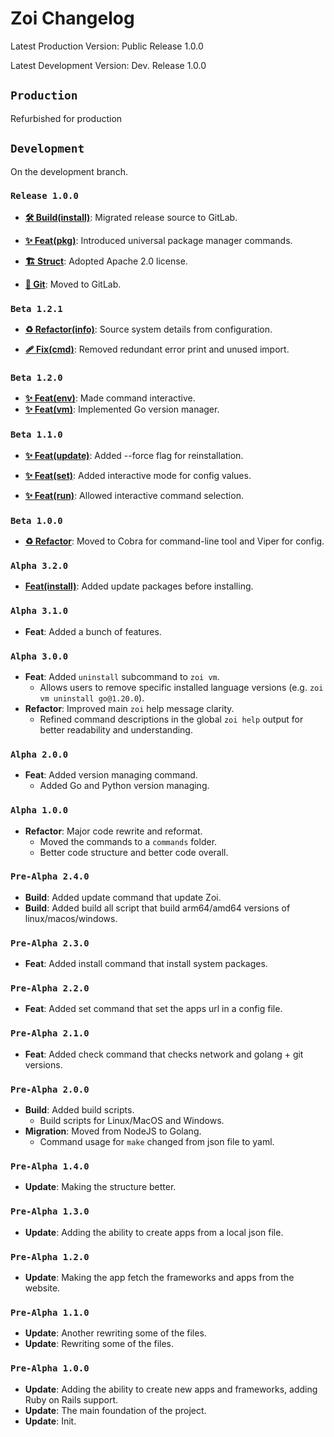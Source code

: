 # Zoi Changelog

Latest Production Version: Public Release 1.0.0

Latest Development Version: Dev. Release 1.0.0

## `Production`

Refurbished for production

## `Development`

On the development branch.

### `Release 1.0.0`

- **[🛠 Build(install)](https://gitlab.com/Zusty/Zoi/-/commit/df1aa2ddb949f7afc1a6d958b64f3fcc32f11fec)**: Migrated release source to GitLab.

- **[✨ Feat(pkg)](https://gitlab.com/Zusty/Zoi/-/commit/3f15fb1c3aa1f115c887498b330d47e8301e3d6f)**: Introduced universal package manager commands.

- **[🏗️ Struct](https://gitlab.com/Zusty/Zoi/-/commit/edc21bcf870ac2c6001d8281e7b157cf52445a48)**: Adopted Apache 2.0 license.

- **[🔀 Git](https://gitlab.com/Zusty/Zoi/-/commit/da6e8f258760508740a4be3ed26a2b6a4cfa1424)**: Moved to GitLab.

### `Beta 1.2.1`

- **[♻️ Refactor(info)](https://codeberg.org/Zusty/Zoi/commit/db4f8544994e7e5c74f3e97f33280b957fd1add9)**: Source system details from configuration.

- **[🩹 Fix(cmd)](https://codeberg.org/Zusty/Zoi/commit/07546f3e6769b20c0cdcf7ebee191f4e59acc0a6)**: Removed redundant error print and unused import.

### `Beta 1.2.0`

- **[✨ Feat(env)](https://codeberg.org/Zusty/Zoi/commit/1d1178f93f9492301351ba014fdf22d3d9b453cb)**: Made command interactive.
- **[✨ Feat(vm)](https://codeberg.org/Zusty/Zoi/commit/e0289860409d116f83662b7c1620f953e77e4d1)**: Implemented Go version manager.

### `Beta 1.1.0`

- **[✨ Feat(update)](https://codeberg.org/Zusty/Zoi/commit/7ac47821df5e5d2e9b7cec11265b688e2ffd1267)**: Added --force flag for reinstallation.

- **[✨ Feat(set)](https://codeberg.org/Zusty/Zoi/commit/bd6265c53aad0a696c72f4185220aa0614a4e894)**: Added interactive mode for config values.

- **[✨ Feat(run)](https://codeberg.org/Zusty/Zoi/commit/efd9b7a3118626b64d63afe4b2e14b9c9e4a5b3e)**: Allowed interactive command selection.

### `Beta 1.0.0`

- **[♻️ Refactor](https://codeberg.org/Zusty/Zoi/commit/7972a3ab92978d44e38e8cff49651f5eb1d59dc7)**: Moved to Cobra for command-line tool and Viper for config.

### `Alpha 3.2.0`

- **[Feat(install)](https://codeberg.org/Zusty/Zoi/commit/32d2706782eaf015a1660656e9922eb28c50a7fe)**: Added update packages before installing.

### `Alpha 3.1.0`

- **Feat**: Added a bunch of features.

### `Alpha 3.0.0`

- **Feat**: Added `uninstall` subcommand to `zoi vm`.
  - Allows users to remove specific installed language versions (e.g. `zoi vm uninstall go@1.20.0`).
- **Refactor**: Improved main `zoi` help message clarity.
  - Refined command descriptions in the global `zoi help` output for better readability and understanding.

### `Alpha 2.0.0`

- **Feat**: Added version managing command.
  - Added Go and Python version managing.

### `Alpha 1.0.0`

- **Refactor**: Major code rewrite and reformat.
  - Moved the commands to a `commands` folder.
  - Better code structure and better code overall.

### `Pre-Alpha 2.4.0`

- **Build**: Added update command that update Zoi.
- **Build**: Added build all script that build arm64/amd64 versions of linux/macos/windows.

### `Pre-Alpha 2.3.0`

- **Feat**: Added install command that install system packages.

### `Pre-Alpha 2.2.0`

- **Feat**: Added set command that set the apps url in a config file.

### `Pre-Alpha 2.1.0`

- **Feat**: Added check command that checks network and golang + git versions.

### `Pre-Alpha 2.0.0`

- **Build**: Added build scripts.
  - Build scripts for Linux/MacOS and Windows.
- **Migration**: Moved from NodeJS to Golang.
  - Command usage for `make` changed from json file to yaml.

### `Pre-Alpha 1.4.0`

- **Update**: Making the structure better.

### `Pre-Alpha 1.3.0`

- **Update**: Adding the ability to create apps from a local json file.

### `Pre-Alpha 1.2.0`

- **Update**: Making the app fetch the frameworks and apps from the website.

### `Pre-Alpha 1.1.0`

- **Update**: Another rewriting some of the files.
- **Update**: Rewriting some of the files.

### `Pre-Alpha 1.0.0`

- **Update**: Adding the ability to create new apps and frameworks, adding Ruby on Rails support.
- **Update**: The main foundation of the project.
- **Update**: Init.

